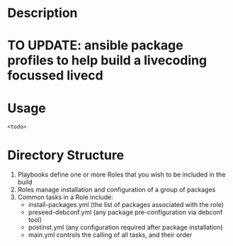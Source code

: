 # Description

# TO UPDATE: ansible package profiles to help build a livecoding focussed livecd

# Usage

```
<todo>
```

# Directory Structure
1. Playbooks define one or more Roles that you wish to be included in the build
2. Roles manage installation and configuration of a group of packages
3. Common tasks in a Role include:
    * install-packages.yml (the list of packages associated with the role)
    * preseed-debconf.yml (any package pre-configuration via debconf tool)
    * postinst.yml (any configuration required after package installation)
    * main.yml controls the calling of all tasks, and their order
